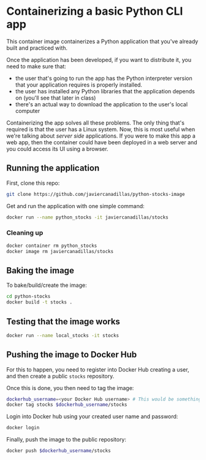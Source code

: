 # Containerizing a basic Python CLI app

This container image containerizes a Python application that you've already built and practiced with.

Once the application has been developed, if you want to distribute it, you need to make sure that:

- the user that's going to run the app has the Python interpreter version that your application requires is properly installed.
- the user has installed any Python libraries that the application depends on (you'll see that later in class)
- there's an actual way to download the application to the user's local computer

Containerizing the app solves all these problems. The only thing that's required is that the user has a Linux system. Now, this is most useful when we're talking about _server side_ applications. If you were to make this app a web app, then the container could have been deployed in a web server and you could access its UI using a browser.

## Running the application

First, clone this repo:

```bash
git clone https://github.com/javiercanadillas/python-stocks-image
```

Get and run the application with one simple command:

```bash
docker run --name python_stocks -it javiercanadillas/stocks
```

### Cleaning up

```bash
docker container rm python_stocks
docker image rm javiercanadillas/stocks
```

## Baking the image

To bake/build/create the image:

```bash
cd python-stocks
docker build -t stocks .
```

## Testing that the image works

```bash
docker run --name local_stocks -it stocks
```

## Pushing the image to Docker Hub

For this to happen, you need to register into Docker Hub creating a user, and then create a public `stocks` repository.

Once this is done, you then need to tag the image:

```bash
dockerhub_username=<your Docker Hub username> # This would be something like dockerhub_username=javiercanadillas, but with your username
docker tag stocks $dockerhub_username/stocks
```

Login into Docker hub using your created user name and password:

```bash
docker login
```

Finally, push the image to the public repository:

```bash
docker push $dockerhub_username/stocks
```
